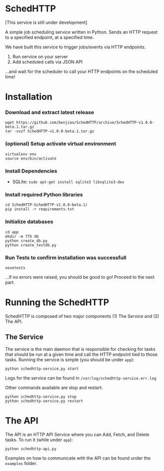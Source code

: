 # SchedHTTP

[This service is still under development]

A simple job scheduling service written in Python. Sends an HTTP request to a specified endpoint, at a specified time.

We have built this service to trigger jobs/events via HTTP endpoints.

1. Run service on your server
2. Add scheduled calls via JSON API

...and wait for the scheduler to call your HTTP endpoints on the scheduled time!

# Installation

### Download and extract latest release
```
wget https://github.com/benjiao/SchedHTTP/archive/SchedHTTP-v1.0.0-beta.1.tar.gz
tar -xvzf SchedHTTP-v1.0.0-beta.1.tar.gz
```
### (optional) Setup activate virtual environment 
```
virtualenv env
source env/bin/activate
```

### Install Dependencies
- SQLite: `sudo apt-get install sqlite3 libsqlite3-dev`

### Install required Python libraries
```
cd SchedHTTP-SchedHTTP-v1.0.0-beta.1/
pip install -r requirements.txt
```

### Initialize databases
```
cd app
mkdir -m 775 db
python create_db.py
python create_testdb.py
```

### Run Tests to confirm installation was successfull
```
nosetests
```

...if no errors were raised, you should be good to go! Proceed to the next part.

# Running the SchedHTTP
SchedHTTP is composed of two major components (1) The Service and (2) The API. 

## The Service
The service is the main daemon that is responsible for checking for tasks that should be run at a given time and call the HTTP endpoint tied to those tasks. Running the service is simple (you should be under `app`):
```
python schedhttp-service.py start
```

Logs for the service can be found in `/var/log/schedhttp-service.err.log`

Other commands available are stop and restart:
```
python schedhttp-service.py stop
python schedhttp-service.py restart
```

# The API
The API is an HTTP API Service where you can Add, Fetch, and Delete tasks. To run it (while under `app`):
```
python schedhttp-api.py
```

Examples on how to communicate with the API can be found under the `examples` folder.











